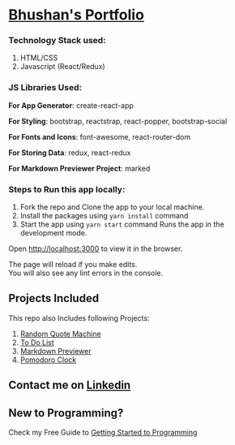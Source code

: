 # [Bhushan's Portfolio](https://thebhushanmhatre.herokuapp.com/)

### Technology Stack used:

1. HTML/CSS
1. Javascript (React/Redux)

### JS Libraries Used:

**For App Generator**: create-react-app

**For Styling**: bootstrap, reactstrap, react-popper, bootstrap-social

**For Fonts and Icons**: font-awesome, react-router-dom

**For Storing Data**: redux, react-redux

**For Markdown Previewer Project**: marked

### Steps to Run this app locally:

1. Fork the repo and Clone the app to your local machine.
1. Install the packages using `yarn install` command
1. Start the app using `yarn start` command
   Runs the app in the development mode.<br />

Open [http://localhost:3000](http://localhost:3000) to view it in the browser.

The page will reload if you make edits.<br />
You will also see any lint errors in the console.

## Projects Included

This repo also Includes following Projects:

1. [Random Quote Machine](https://thebhushanmhatre.herokuapp.com/quotes)
1. [To Do List](https://thebhushanmhatre.herokuapp.com/todolist)
1. [Markdown Previewer](https://thebhushanmhatre.herokuapp.com/markdown)
1. [Pomodoro Clock](https://thebhushanmhatre.herokuapp.com/clock)

## Contact me on [Linkedin](https://www.linkedin.com/in/bhushanmhatre/)

## New to Programming?

Check my Free Guide to [Getting Started to Programming](https://github.com/thebhushanmhatre/bhushan-portfolio/blob/master/GUIDE.md)
